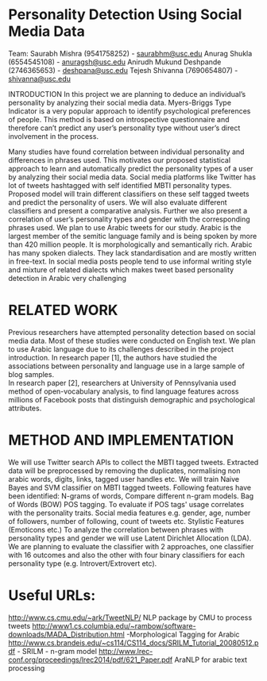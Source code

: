 # Personality Detection Using Social Media Data

Team:
  Saurabh Mishra (9541758252) - saurabhm@usc.edu
  Anurag Shukla (6554545108) - anuragsh@usc.edu
  Anirudh Mukund Deshpande (2746365653) - deshpana@usc.edu
  Tejesh Shivanna (7690654807) - shivanna@usc.edu

INTRODUCTION
In this project we are planning to deduce an individual’s personality by analyzing their social media data. Myers-Briggs Type Indicator is a very popular approach to identify psychological preferences of people. This method is based on introspective questionnaire and therefore can’t predict any user’s personality type without user’s direct involvement in the process. 

Many studies have found correlation between individual personality and differences in phrases used. This motivates our proposed statistical approach to learn and automatically predict the personality types of a user by analyzing their social media data. Social media platforms like Twitter has lot of tweets hashtagged with self identified MBTI personality types. Proposed model will train different classifiers on these self tagged tweets and predict the personality of users. We will also evaluate different classifiers and present a comparative analysis. Further we also present a correlation of user’s personality types and gender with the corresponding phrases used. We plan to use Arabic tweets for our study. Arabic is the largest member of the semitic language family  and is being spoken by more than 420 million people. It is morphologically and semantically rich. Arabic has many spoken dialects. They lack standardisation and are mostly written in free-text. In social media posts people tend to use informal writing style and mixture of related dialects which makes tweet based personality detection in Arabic very challenging  

# RELATED WORK

Previous researchers have attempted personality detection based on social media data. Most of these studies were conducted on English text. We plan to use Arabic language due to its challenges described in the project introduction. 
In research paper [1], the authors have studied the associations between personality and language use in a large sample of blog samples.  
In research paper [2], researchers at University of Pennsylvania used method of open-vocabulary analysis, to find language features across millions of Facebook posts that distinguish demographic and psychological attributes.

# METHOD AND IMPLEMENTATION

We will use Twitter search APIs to collect the MBTI tagged tweets. Extracted data will be preprocessed by removing the duplicates, normalising non arabic words, digits, links, tagged user handles etc.
We will train Naive Bayes and SVM classifier on MBTI tagged tweets. Following features have been identified:
  N-grams of words,  Compare different n-gram models.
  Bag of Words (BOW)
  POS tagging. To evaluate if POS tags' usage correlates with the personality traits.
  Social media features e.g. gender, age, number of followers, number of following, count of tweets etc.
  Stylistic Features (Emoticons etc.) 
To analyze the correlation between phrases with personality types and gender we will use Latent Dirichlet Allocation (LDA).
We are planning to evaluate the classifier with 2 approaches, one classifier with 16 outcomes and also the other with four binary classifiers for each personality type (e.g. Introvert/Extrovert etc).

# Useful URLs:
  http://www.cs.cmu.edu/~ark/TweetNLP/     NLP package by CMU to process tweets
  http://www1.cs.columbia.edu/~rambow/software-downloads/MADA_Distribution.html
-Morphological Tagging for Arabic
  http://www.cs.brandeis.edu/~cs114/CS114_docs/SRILM_Tutorial_20080512.pdf - SRILM - n-gram model
  http://www.lrec-conf.org/proceedings/lrec2014/pdf/621_Paper.pdf  AraNLP for arabic text processing



